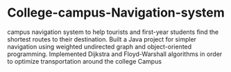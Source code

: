 # College-campus-Navigation-system
campus navigation system to help tourists and first-year students find the shortest routes to their destination. Built a Java project for simpler navigation using weighted undirected graph and object-oriented programming.  Implemented Dijkstra and Floyd-Warshall algorithms in order to optimize transportation around the college Campus
